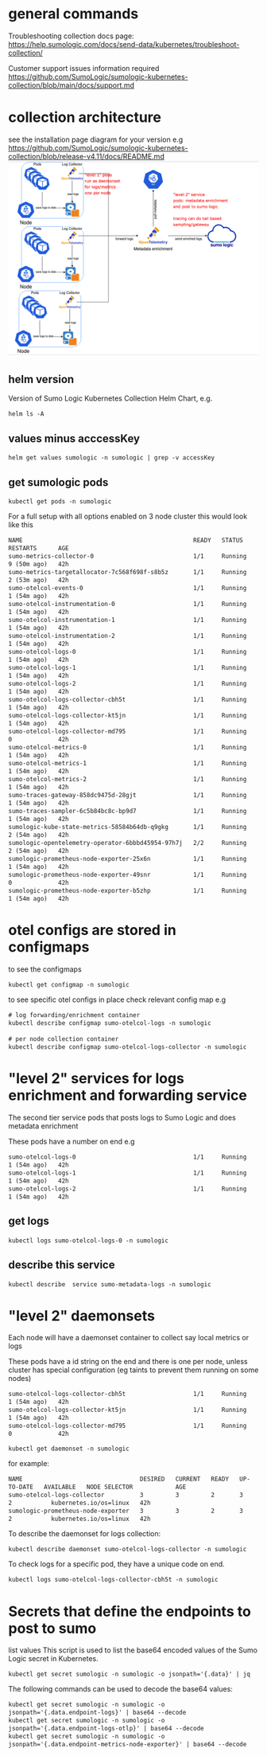 # general commands

Troubleshooting collection docs page:
https://help.sumologic.com/docs/send-data/kubernetes/troubleshoot-collection/

Customer support issues information required
https://github.com/SumoLogic/sumologic-kubernetes-collection/blob/main/docs/support.md

# collection architecture
see the installation page diagram for your version e.g https://github.com/SumoLogic/sumologic-kubernetes-collection/blob/release-v4.11/docs/README.md
![alt text](k8s.4x.diagram.png)


## helm version
Version of Sumo Logic Kubernetes Collection Helm Chart, e.g.
```
helm ls -A
```

## values minus acccessKey
```
helm get values sumologic -n sumologic | grep -v accessKey
```

## get sumologic pods
```
kubectl get pods -n sumologic
```

For a full setup with all options enabled on 3 node cluster this would look like this 
```
NAME                                                READY   STATUS    RESTARTS      AGE
sumo-metrics-collector-0                            1/1     Running   9 (50m ago)   42h
sumo-metrics-targetallocator-7c568f698f-s8b5z       1/1     Running   2 (53m ago)   42h
sumo-otelcol-events-0                               1/1     Running   1 (54m ago)   42h
sumo-otelcol-instrumentation-0                      1/1     Running   1 (54m ago)   42h
sumo-otelcol-instrumentation-1                      1/1     Running   1 (54m ago)   42h
sumo-otelcol-instrumentation-2                      1/1     Running   1 (54m ago)   42h
sumo-otelcol-logs-0                                 1/1     Running   1 (54m ago)   42h
sumo-otelcol-logs-1                                 1/1     Running   1 (54m ago)   42h
sumo-otelcol-logs-2                                 1/1     Running   1 (54m ago)   42h
sumo-otelcol-logs-collector-cbh5t                   1/1     Running   1 (54m ago)   42h
sumo-otelcol-logs-collector-kt5jn                   1/1     Running   1 (54m ago)   42h
sumo-otelcol-logs-collector-md795                   1/1     Running   0             42h
sumo-otelcol-metrics-0                              1/1     Running   1 (54m ago)   42h
sumo-otelcol-metrics-1                              1/1     Running   1 (54m ago)   42h
sumo-otelcol-metrics-2                              1/1     Running   1 (54m ago)   42h
sumo-traces-gateway-858dc9475d-28gjt                1/1     Running   1 (54m ago)   42h
sumo-traces-sampler-6c5b84bc8c-bp9d7                1/1     Running   1 (54m ago)   42h
sumologic-kube-state-metrics-58584b64db-q9gkg       1/1     Running   2 (54m ago)   42h
sumologic-opentelemetry-operator-6bbbd45954-97h7j   2/2     Running   2 (54m ago)   42h
sumologic-prometheus-node-exporter-25x6n            1/1     Running   1 (54m ago)   42h
sumologic-prometheus-node-exporter-49snr            1/1     Running   0             42h
sumologic-prometheus-node-exporter-b5zhp            1/1     Running   1 (54m ago)   42h
```


# otel configs are stored in configmaps

to see the configmaps
```
kubectl get configmap -n sumologic
```

to see specific otel configs in place check relevant config map e.g
```
# log forwarding/enrichment container
kubectl describe configmap sumo-otelcol-logs -n sumologic

# per node collection container
kubectl describe configmap sumo-otelcol-logs-collector -n sumologic
```

# "level 2" services for logs enrichment and forwarding service
The second tier service pods that posts logs to Sumo Logic and does metadata enrichment

These pods have a number on end e.g
```
sumo-otelcol-logs-0                                 1/1     Running   1 (54m ago)   42h
sumo-otelcol-logs-1                                 1/1     Running   1 (54m ago)   42h
sumo-otelcol-logs-2                                 1/1     Running   1 (54m ago)   42h
```

## get logs
```
kubectl logs sumo-otelcol-logs-0 -n sumologic
```

## describe this service
```
kubectl describe  service sumo-metadata-logs -n sumologic
```

# "level 2" daemonsets
Each node will have a daemonset container to collect say local metrics or logs

These pods have a id string on the end and there is one per node, unless cluster has special configuration (eg taints to prevent them running on some nodes)
```
sumo-otelcol-logs-collector-cbh5t                   1/1     Running   1 (54m ago)   42h
sumo-otelcol-logs-collector-kt5jn                   1/1     Running   1 (54m ago)   42h
sumo-otelcol-logs-collector-md795                   1/1     Running   0             42h
```

```
kubectl get daemonset -n sumologic
```

for example:
```
NAME                                 DESIRED   CURRENT   READY   UP-TO-DATE   AVAILABLE   NODE SELECTOR            AGE
sumo-otelcol-logs-collector          3         3         2       3            2           kubernetes.io/os=linux   42h
sumologic-prometheus-node-exporter   3         3         2       3            2           kubernetes.io/os=linux   42h
```

To describe the daemonset for logs collection:
```
kubectl describe daemonset sumo-otelcol-logs-collector -n sumologic
```

To check logs for a specific pod, they have a unique code on end. 
```
kubectl logs sumo-otelcol-logs-collector-cbh5t -n sumologic
```

# Secrets that define the endpoints to post to sumo

list values
This script is used to list the base64 encoded values of the Sumo Logic secret in Kubernetes.
```
kubectl get secret sumologic -n sumologic -o jsonpath='{.data}' | jq 
```

The following commands can be used to decode the base64 values:
```
kubectl get secret sumologic -n sumologic -o jsonpath='{.data.endpoint-logs}' | base64 --decode
kubectl get secret sumologic -n sumologic -o jsonpath='{.data.endpoint-logs-otlp}' | base64 --decode
kubectl get secret sumologic -n sumologic -o jsonpath='{.data.endpoint-metrics-node-exporter}' | base64 --decode
```
